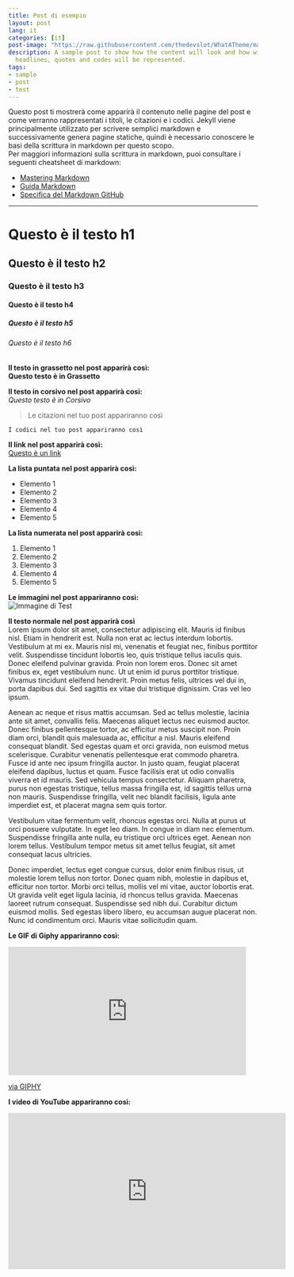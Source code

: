 ```yaml
---
title: Post di esempio
layout: post
lang: it
categories: [it]
post-image: "https://raw.githubusercontent.com/thedevslot/WhatATheme/master/assets/images/SamplePost.png?token=AHMQUEPC4IFADOF5VG4QVN26Z64GG"
description: A sample post to show how the content will look and how will different
  headlines, quotes and codes will be represented.
tags:
- sample
- post
- test
---
```


Questo post ti mostrerà come apparirà il contenuto nelle pagine del post e come verranno rappresentati i titoli, le citazioni e i codici. Jekyll viene principalmente utilizzato per scrivere semplici markdown e successivamente genera pagine statiche, quindi è necessario conoscere le basi della scrittura in markdown per questo scopo.  
Per maggiori informazioni sulla scrittura in markdown, puoi consultare i seguenti cheatsheet di markdown:
* [Mastering Markdown](https://guides.github.com/features/mastering-markdown/)
* [Guida Markdown](https://www.markdownguide.org/cheat-sheet/)
* [Specifica del Markdown GitHub](https://github.github.com/gfm/)

---

# Questo è il testo h1
## Questo è il testo h2
### Questo è il testo h3
#### Questo è il testo h4
##### Questo è il testo h5
###### Questo è il testo h6

**Il testo in grassetto nel post apparirà così:**<br>
**Questo testo è in Grassetto**

**Il testo in corsivo nel post apparirà così:**<br>
*Questo testo è in Corsivo*

> Le citazioni nel tuo post appariranno così

`I codici nel tuo post appariranno così`

**Il link nel post apparirà così:**<br>
[Questo è un link](#)

**La lista puntata nel post apparirà così:**
* Elemento 1
* Elemento 2
* Elemento 3
* Elemento 4
* Elemento 5

**La lista numerata nel post apparirà così:**
1. Elemento 1
2. Elemento 2
3. Elemento 3
4. Elemento 4
5. Elemento 5

**Le immagini nel post appariranno così:**<br>
![Immagine di Test](/WhatATheme/assets/images/1280x720%20Placeholder.png)

**Il testo normale nel post apparirà così**<br>
Lorem ipsum dolor sit amet, consectetur adipiscing elit. Mauris id finibus nisl. Etiam in hendrerit est. Nulla non erat ac lectus interdum lobortis. Vestibulum at mi ex. Mauris nisl mi, venenatis et feugiat nec, finibus porttitor velit. Suspendisse tincidunt lobortis leo, quis tristique tellus iaculis quis. Donec eleifend pulvinar gravida. Proin non lorem eros. Donec sit amet finibus ex, eget vestibulum nunc. Ut ut enim id purus porttitor tristique. Vivamus tincidunt eleifend hendrerit. Proin metus felis, ultrices vel dui in, porta dapibus dui. Sed sagittis ex vitae dui tristique dignissim. Cras vel leo ipsum.

Aenean ac neque et risus mattis accumsan. Sed ac tellus molestie, lacinia ante sit amet, convallis felis. Maecenas aliquet lectus nec euismod auctor. Donec finibus pellentesque tortor, ac efficitur metus suscipit non. Proin diam orci, blandit quis malesuada ac, efficitur a nisl. Mauris eleifend consequat blandit. Sed egestas quam et orci gravida, non euismod metus scelerisque. Curabitur venenatis pellentesque erat commodo pharetra. Fusce id ante nec ipsum fringilla auctor. In justo quam, feugiat placerat eleifend dapibus, luctus et quam. Fusce facilisis erat ut odio convallis viverra et id mauris. Sed vehicula tempus consectetur. Aliquam pharetra, purus non egestas tristique, tellus massa fringilla est, id sagittis tellus urna non mauris. Suspendisse fringilla, velit nec blandit facilisis, ligula ante imperdiet est, et placerat magna sem quis tortor.

Vestibulum vitae fermentum velit, rhoncus egestas orci. Nulla at purus ut orci posuere vulputate. In eget leo diam. In congue in diam nec elementum. Suspendisse fringilla ante nulla, eu tristique orci ultrices eget. Aenean non lorem tellus. Vestibulum tempor metus sit amet tellus feugiat, sit amet consequat lacus ultricies.

Donec imperdiet, lectus eget congue cursus, dolor enim finibus risus, ut molestie lorem tellus non tortor. Donec quam nibh, molestie in dapibus et, efficitur non tortor. Morbi orci tellus, mollis vel mi vitae, auctor lobortis erat. Ut gravida velit eget ligula lacinia, id rhoncus tellus gravida. Maecenas laoreet rutrum consequat. Suspendisse sed nibh dui. Curabitur dictum euismod mollis. Sed egestas libero libero, eu accumsan augue placerat non. Nunc id condimentum orci. Mauris vitae sollicitudin quam.

**Le GIF di Giphy appariranno così:**<br>
<iframe src="https://giphy.com/embed/ZqlvCTNHpqrio" width="480" height="259" frameBorder="0" class="giphy-embed" allowFullScreen></iframe><p><a href="https://giphy.com/gifs/laughing-despicable-me-minions-ZqlvCTNHpqrio">via GIPHY</a></p>

**I video di YouTube appariranno così:**<br>
<iframe width="560" height="315" src="https://www.youtube.com/embed/jTPXwbDtIpA" frameborder="0" allow="accelerometer; autoplay; encrypted-media; gyroscope; picture-in-picture" allowfullscreen></iframe>
